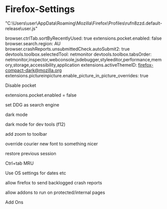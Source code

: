 # Firefox-Settings


"C:\Users\user\AppData\Roaming\Mozilla\Firefox\Profiles\rufn8zzd.default-release\user.js"


browser.ctrlTab.sortByRecentlyUsed: true
extensions.pocket.enabled: false
browser.search.region: AU
browser.crashReports.unsubmittedCheck.autoSubmit2: true
devtools.toolbox.selectedTool: netmonitor
devtools.toolbox.tabsOrder: netmonitor,inspector,webconsole,jsdebugger,styleeditor,performance,memory,storage,accessibility,application
extensions.activeThemeID: 	firefox-compact-dark@mozilla.org
extensions.pictureinpicture.enable_picture_in_picture_overrides: true


Disable pocket

extensions.pocket.enabled = false

set DDG as search engine


dark mode

dark mode for dev tools (f12)

add zoom to toolbar

override courier new font to something nicer

restore previous session

Ctrl+tab MRU

Use OS settings for dates etc

allow firefox to send backlogged crash reports

allow addons to run on protected/internal pages

Add Ons


